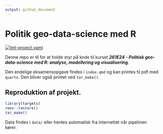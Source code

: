 ```yaml
---
output: github_document
---
```


<!-- README.md is generated from README.Rmd. Please edit that file -->



# Politik geo-data-science med R

<!-- badges: start -->
[![lint-project.yaml](https://github.com/aleksanderbl29/pol_geo_ds/actions/workflows/lint-project.yaml/badge.svg)](https://github.com/aleksanderbl29/pol_geo_ds/actions/workflows/lint-project.yaml)
<!-- badges: end -->

Denne repo er til for at holde styr på kode til kurset ***261E24 - Politisk geo-data-science med R: analyse, modellering og visualisering***.

Den endelige eksamensopgave findes i `index.qmd` og kan printes til pdf med `quarto`. Den bliver også printet ved `tar_make()`.

## Reproduktion af projekt.


``` r
library(targets)
renv::restore()
tar_make()
```

Data findes i `data/` eller hentes automatisk fra internettet når pipelinen kører.

